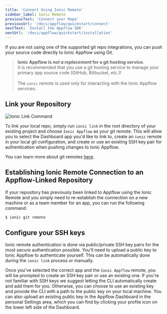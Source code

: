 ```yaml
---
title: 'Connect Using Ionic Remote'
sidebar_label: Ionic Remote
previousText: 'Connect your Repo'
previousUrl: '/docs/appflow/quickstart/connect'
nextText: 'Install the Appflow SDK'
nextUrl: '/docs/appflow/quickstart/installation'
---
```


If you are not using one of the supported git repo integrations, you can push your source code directly to
Ionic Appflow using Git. 

<blockquote>
  <b>Ionic Appflow is <i>not a replacement</i> for a git hosting service.</b><br />
  It is recommended that you use a git hosting service to manage your primary app source code
  (GitHub, Bitbucket, etc.)!<br /><br />
  The <code>ionic</code> remote is used only for interacting with the Ionic Appflow services.
</blockquote>

## Link your Repository
![Ionic Link Command](/docs/assets/img/appflow/ionic-link.gif)

To link your local repo, simply run `ionic link` in the root directory of your existing project
and choose `Ionic Appflow` as your git remote. This will allow you to select the Dashboard app you'd like to link to,
create an `ionic` remote in your local git configuration, and create or use
an existing SSH key pair for authentication when pushing changes to Ionic Appflow.

You can learn more about git remotes [here](https://git-scm.com/book/en/v2/Git-Basics-Working-with-Remotes).

## Establishing Ionic Remote Connection to an  Appflow-Linked Repository

If your repository has previously been linked to Appflow using the Ionic Remote and you simply need to re-establish the connection on a new machine or as a team member for an app, you can run the following command:

```bash
$ ionic git remote
```

## Configure your SSH keys
Ionic remote authentication is done via public/private SSH key pairs for the most secure authentication possible.
You'll need to upload a public key to Ionic Appflow to authenticate yourself. This can be automatically done during the `ionic link` process or manually.

Once you've selected the correct app and the `Ionic Appflow` remote, you will be prompted to create an SSH key pair
or use an existing one. If you're not familiar with SSH keys we suggest letting the CLI automatically create
and add them for you. Otherwise, you can choose to use an existing key and provide the CLI with a path to
the public key on your local machine. You can also upload an existing public key in the Appflow Dashboard in
the personal Settings area, which you can find by clicking your profile icon on the lower left side of the Dashboard.
